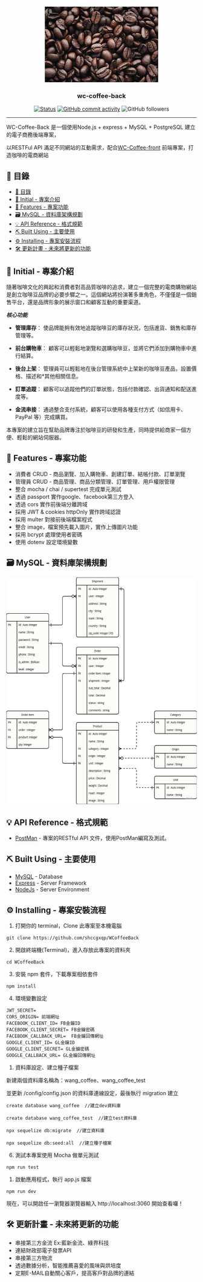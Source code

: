 <p align="center">
  <a href="" rel="noopener">
 <img width=300px height=200px src="https://github.com/shccgxqp/WCoffeeBack/blob/main/bg.jpg?raw=true" alt="Project logo"></a>
</p>

<h3 align="center">wc-coffee-back</h3>

<div align="center">


[![Status](https://img.shields.io/badge/status-Offline-red.svg)]()
[![GitHub commit activity](https://img.shields.io/github/commit-activity/y/shccgxqp/WCoffeeBack)]()
![GitHub followers](https://img.shields.io/github/followers/shccgxqp?logo=github)

</div>

---

WC-Coffee-Back 是一個使用Node.js + express + MySQL + PostgreSQL 建立的電子商務後端專案，

以RESTFul API 滿足不同網站的互動需求，配合[WC-Coffee-front](<https://github.com/shccgxqp/WCoffeeFront>)
前端專案，打造咖啡的電商網站


## 📝 目錄
- [📝 目錄](#-目錄)
- [🎈 Initial - 專案介紹 ](#-initial---專案介紹-)
- [🧐 Features - 專案功能 ](#-features---專案功能-)
- [🗃️ MySQL - 資料庫架構規劃](#️-mysql---資料庫架構規劃)
- [💡 API Reference - 格式規範](#-api-reference---格式規範)
- [⛏️ Built Using - 主要使用  ](#️-built-using---主要使用--)
- [⚙️ Installing - 專案安裝流程](#️-installing---專案安裝流程)
- [🛠️ 更新計畫 - 未來將更新的功能](#️-更新計畫---未來將更新的功能)

## 🎈 Initial - 專案介紹 <a name="initial"></a>

隨著咖啡文化的興起和消費者對高品質咖啡的追求，建立一個完整的電商購物網站是創立咖啡豆品牌的必要步驟之一。這個網站將扮演著多重角色，不僅僅是一個銷售平台，還是品牌形象的展示窗口和顧客互動的重要渠道。

***核心功能***

* **管理庫存**： 使品牌能夠有效地追蹤咖啡豆的庫存狀況，包括進貨、銷售和庫存管理等。

* **前台購物車**： 顧客可以輕鬆地瀏覽和選購咖啡豆，並將它們添加到購物車中進行結算。

* **後台上架**： 管理員可以輕鬆地在後台管理系統中上架新的咖啡豆產品，設置價格、描述和*其他相關信息。

* **訂單追蹤**： 顧客可以追蹤他們的訂單狀態，包括付款確認、出貨通知和配送進度等。

* **金流串接**： 通過整合支付系統，顧客可以使用各種支付方式（如信用卡、PayPal 等）完成購買。


本專案的建立旨在幫助品牌專注於咖啡豆的研發和生產，同時提供給商家一個方便、輕鬆的網站伺服器。

## 🧐 Features - 專案功能 <a name = "features"></a>

  * 消費者 CRUD - 商品瀏覽、加入購物車、創建訂單、結帳付款、訂單瀏覽
  * 管理員 CRUD - 商品管理、商品分類管理、訂單管理、用戶權限管理
  * 整合 mocha / chai / supertest 完成單元測試
  * 透過 passport 實作google、facebook第三方登入
  * 透過 cors 實作前後端分離跨域
  * 採用 JWT & cookies httpOnly 實作跨域認證
  * 採用 multer 對接前後端檔案程式
  * 整合 image，檔案預先載入圖片，實作上傳圖片功能
  * 採用 bcrypt 處理使用者密碼
  * 使用 dotenv 設定環境變數

## 🗃️ MySQL - 資料庫架構規劃

<img width=600px height=600px src="https://github.com/shccgxqp/WCoffeeBack/blob/main/ERD.png?raw=true" alt="MySQL ERD">

## 💡 API Reference - 格式規範

- [PostMan](https://documenter.getpostman.com/view/24870092/2sA2xpTUwA) - 專案的RESTful API 文件，使用PostMan編寫及測試。




## ⛏️ Built Using - 主要使用  <a name = "built_using"></a>

- [MySQL](https://www.mysql.com/) - Database
- [Express](https://expressjs.com/) - Server Framework
- [NodeJs](https://nodejs.org/en/) - Server Environment


## ⚙️ Installing - 專案安裝流程

1. 打開你的 terminal，Clone 此專案至本機電腦
   
```
git clone https://github.com/shccgxqp/WCoffeeBack
```
2. 開啟終端機(Terminal)，進入存放此專案的資料夾

```
cd WCoffeeBack
```

3. 安裝 npm 套件，下載專案相依套件

```
npm install
```

4. 環境變數設定

```
JWT_SECRET=
CORS_ORIGIN= 前端網址
FACEBOOK_CLIENT_ID= FB金鑰ID
FACEBOOK_CLIENT_SECRET= FB金鑰密碼
FACEBOOK_CALLBACK_URL=  FB金鑰回傳網址
GOOGLE_CLIENT_ID= GL金鑰ID
GOOGLE_CLIENT_SECRET= GL金鑰密碼
GOOGLE_CALLBACK_URL= GL金鑰回傳網址
```

1. 資料庫設定、建立種子檔案

新建兩個資料庫名稱為：wang_coffee、wang_coffee_test

並更新 /config/config.json 的資料庫連線設定，最後執行 migration 建立   

```
create database wang_coffee  //建立dev資料庫

create database wang_coffee_test  //建立test資料庫

npx sequelize db:migrate  //建立資料庫

npx sequelize db:seed:all  //建立種子檔案
```

6. 測試本專案使用 Mocha 做單元測試

```
npm run test
```

1. 啟動應用程式，執行 app.js 檔案

```
npm run dev
```

現在，可以開啟任一瀏覽器瀏覽器輸入 http://localhost:3060 開始查看囉！

## 🛠️ 更新計畫 - 未來將更新的功能
* 串接第三方金流 Ex:藍新金流、綠界科技
* 連結財政部電子發票API
* 串接第三方物流
* 透過數據分析，智能推薦喜愛的風味與烘培度
* 定期E-MAIL自動關心客戶，提高客戶對品牌的連結
